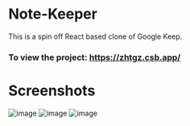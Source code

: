# Note-Keeper
This is a spin off React based clone of Google Keep.

### To view the project: https://zhtgz.csb.app/

# Screenshots
![image](https://user-images.githubusercontent.com/51380434/118580249-36b52b00-b7ad-11eb-935a-9701d61bd4b9.png)
![image](https://user-images.githubusercontent.com/51380434/118580260-3b79df00-b7ad-11eb-8146-3d2399a091fa.png)
![image](https://user-images.githubusercontent.com/51380434/118580273-403e9300-b7ad-11eb-8add-0d4dd339edb7.png)

